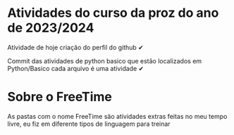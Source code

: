 # Atividades do curso da proz do ano de 2023/2024
<p>Atividade de hoje criação do perfil do github ✔</p>
<p>Commit das atividades de python basico que estão localizados em Python/Basico cada arquivo é uma atividade ✔</p>

# Sobre o FreeTime
<p>As pastas com o nome FreeTime são atividades extras feitas no meu tempo livre, eu fiz em diferente tipos de linguagem para treinar</p>

